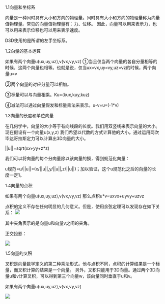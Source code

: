 1.1向量和坐标系

向量是一种同时具有大小和方向的物理量。同时具有大小和方向的物理量称为向量值物理量。常见的向量值物理量有：力、位移。
因此，向量可以用来表示力，也可以用来表示位移也可以用来表示速度。

D3D使用的是所谓的左手坐标系。

1.2向量的基本运算

如果有两个向量u(ux,uy,uz),v(vx,vy,vz)
①当且仅当两个向量的各自分量相等的时候，这两个向量也相等。也就是说，仅当ux=vx,uy=vy,uz=vz的时候，两个向量u=v

②两个向量的对应分量可以相加。

③标量可以与向量相乘。Ku=(kux,kuy,kuz)

④减法可以通过向量假发和标量乘法来表示。u-v=u+(-1*v)

1.3向量的长度和单位向量

在几何学中，向量的大小等于有向线段的长度。我们用双竖线来表示向量的大小。现在假设有一个向量u(x,y,z)
我们希望以代数的方式计算他的大小。通过运用两次毕达哥拉斯定力可以计算出3D向量的大小。

||u||=sqrt(x*x+y*y+z*z)

我们可以将向量的每个分向量除以该向量的摸，得到规范化向量：

u规范=u/||u||=(x/||u||,y/||u||,z/||u||)；加以验证，这个u规范化之后的向量的长度一定1。

1.4向量的点积

如果有两个向量u(ux,uy,uz),v(vx,vy,vz)
那么点积u*v=uxvx+uyvy+uzvz

点积的定义不存在任何明显的几何意义。但是，使用余弦定理可以发现存在如下关系：
![](https://i.loli.net/2019/01/15/5c3d4f871acda.png)

其中夹角表示的是向量u和向量v之间的夹角。

正交投影：

![](https://i.loli.net/2019/01/15/5c3d504b767ae.png)

1.5向量的叉积

叉积是向量数学定义的第二种乘法形式。他与点积不同，点积的计算结果是一个标量，而叉积计算的结果是一个向量。
另外，叉积只能用于3D向量。通过两个3D向量u和v计算叉积，可以得到第三个向量w，该向量同时垂直于u和v。

如果有两个向量u(ux,uy,uz),v(vx,vy,vz)

![](https://i.loli.net/2019/01/15/5c3d50fe5a649.png)







